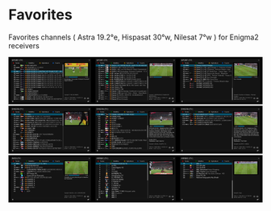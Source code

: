 # Favorites
Favorites channels ( Astra 19.2°e, Hispasat 30°w, Nilesat 7°w ) for Enigma2 receivers

<img src="/screenshot/sport1.jpg" width="33.33%"></img><img src="/screenshot/sport2.jpg" width="33.33%"></img><img src="/screenshot/sport3.jpg" width="33.33%"></img>
<img src="/screenshot/divers1.jpg" width="33.33%"></img><img src="/screenshot/divers2.jpg" width="33.33%"></img><img src="/screenshot/divers3.jpg" width="33.33%"></img>
<img src="/screenshot/info.jpg" width="33.33%"></img><img src="/screenshot/arabic1.jpg" width="33.33%"></img></img><img src="/screenshot/arabic2.jpg" width="33.33%"></img>
